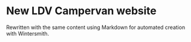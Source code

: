 
# New LDV Campervan website

Rewritten with the same content using Markdown for automated creation with Wintersmith. 